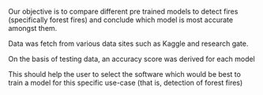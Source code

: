 Our objective is to compare different pre trained models to detect fires (specifically forest fires) and conclude which model is most accurate amongst them. 

Data was fetch from various data sites such as Kaggle and research gate.

On the basis of testing data, an accuracy score was derived for each model

This should help the user to select the software which would be best to train a model for this specific use-case (that is, detection of forest fires)
